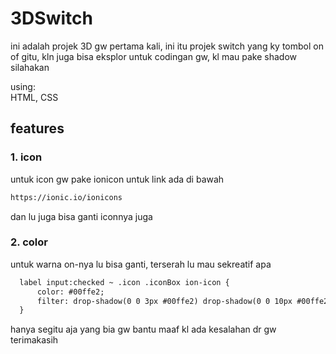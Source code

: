 # 3DSwitch
ini adalah projek 3D gw pertama kali, ini itu projek switch yang ky tombol on of gitu, kln juga bisa eksplor untuk codingan gw, kl mau pake shadow silahakan

using:
<br>HTML, CSS</br>

## features 

### 1. icon
untuk icon gw pake ionicon untuk link ada di bawah
```html
https://ionic.io/ionicons
```
dan lu juga bisa ganti iconnya juga

### 2. color
untuk warna on-nya lu bisa ganti, terserah lu mau sekreatif apa
```html
  label input:checked ~ .icon .iconBox ion-icon {
      color: #00ffe2;
      filter: drop-shadow(0 0 3px #00ffe2) drop-shadow(0 0 10px #00ffe2);
  }
```

hanya segitu aja yang bia gw bantu maaf kl ada kesalahan dr gw terimakasih
